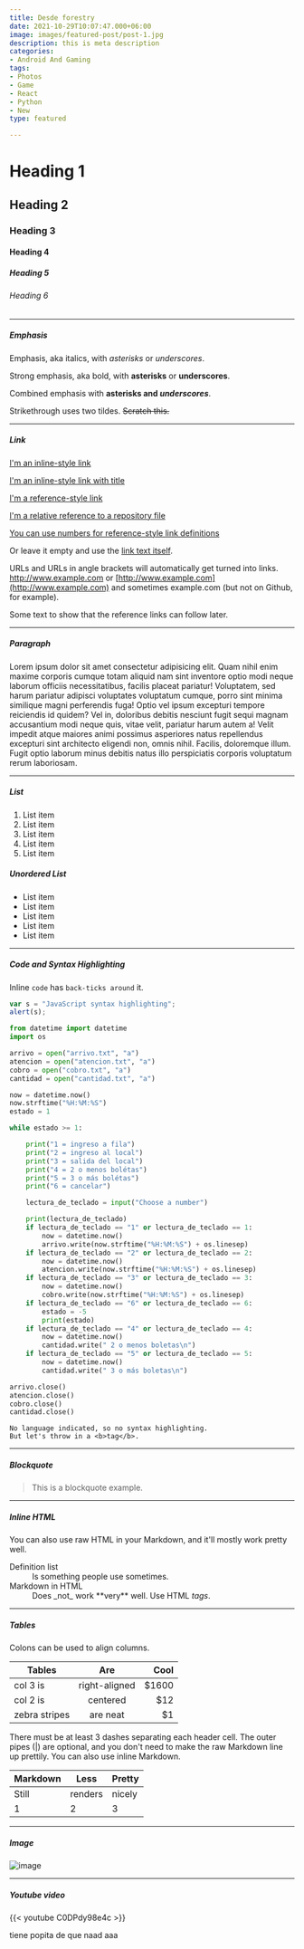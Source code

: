 ```yaml
---
title: Desde forestry
date: 2021-10-29T10:07:47.000+06:00
image: images/featured-post/post-1.jpg
description: this is meta description
categories:
- Android And Gaming
tags:
- Photos
- Game
- React
- Python
- New
type: featured

---
```

# Heading 1

## Heading 2

### Heading 3

#### Heading 4

##### Heading 5

###### Heading 6

<hr>

##### Emphasis

Emphasis, aka italics, with _asterisks_ or _underscores_.

Strong emphasis, aka bold, with **asterisks** or **underscores**.

Combined emphasis with **asterisks and _underscores_**.

Strikethrough uses two tildes. ~~Scratch this.~~

<hr>

##### Link

[I'm an inline-style link](https://www.google.com)

[I'm an inline-style link with title](https://www.google.com "Google's Homepage")

[I'm a reference-style link](https://www.mozilla.org)

[I'm a relative reference to a repository file](../blob/master/LICENSE)

[You can use numbers for reference-style link definitions](http://slashdot.org)

Or leave it empty and use the [link text itself](http://www.reddit.com).

URLs and URLs in angle brackets will automatically get turned into links.
http://www.example.com or [http://www.example.com](http://www.example.com) and sometimes
example.com (but not on Github, for example).

Some text to show that the reference links can follow later.

<hr>

##### Paragraph

Lorem ipsum dolor sit amet consectetur adipisicing elit. Quam nihil enim maxime corporis cumque totam aliquid nam sint inventore optio modi neque laborum officiis necessitatibus, facilis placeat pariatur! Voluptatem, sed harum pariatur adipisci voluptates voluptatum cumque, porro sint minima similique magni perferendis fuga! Optio vel ipsum excepturi tempore reiciendis id quidem? Vel in, doloribus debitis nesciunt fugit sequi magnam accusantium modi neque quis, vitae velit, pariatur harum autem a! Velit impedit atque maiores animi possimus asperiores natus repellendus excepturi sint architecto eligendi non, omnis nihil. Facilis, doloremque illum. Fugit optio laborum minus debitis natus illo perspiciatis corporis voluptatum rerum laboriosam.

<hr>

##### List

1. List item
2. List item
3. List item
4. List item
5. List item

##### Unordered List

* List item
* List item
* List item
* List item
* List item

<hr>

##### Code and Syntax Highlighting

Inline `code` has `back-ticks around` it.

```javascript
var s = "JavaScript syntax highlighting";
alert(s);
```

```python
from datetime import datetime
import os

arrivo = open("arrivo.txt", "a")
atencion = open("atencion.txt", "a")
cobro = open("cobro.txt", "a")
cantidad = open("cantidad.txt", "a")

now = datetime.now()
now.strftime("%H:%M:%S")
estado = 1

while estado >= 1:

    print("1 = ingreso a fila")
    print("2 = ingreso al local")
    print("3 = salida del local")
    print("4 = 2 o menos bolétas")
    print("5 = 3 o más bolétas")
    print("6 = cancelar")

    lectura_de_teclado = input("Choose a number")

    print(lectura_de_teclado)
    if lectura_de_teclado == "1" or lectura_de_teclado == 1:
        now = datetime.now()
        arrivo.write(now.strftime("%H:%M:%S") + os.linesep)
    if lectura_de_teclado == "2" or lectura_de_teclado == 2:
        now = datetime.now()
        atencion.write(now.strftime("%H:%M:%S") + os.linesep)
    if lectura_de_teclado == "3" or lectura_de_teclado == 3:
        now = datetime.now()
        cobro.write(now.strftime("%H:%M:%S") + os.linesep)
    if lectura_de_teclado == "6" or lectura_de_teclado == 6:
        estado = -5
        print(estado)
    if lectura_de_teclado == "4" or lectura_de_teclado == 4:
        now = datetime.now()
        cantidad.write(" 2 o menos boletas\n")
    if lectura_de_teclado == "5" or lectura_de_teclado == 5:
        now = datetime.now()
        cantidad.write(" 3 o más boletas\n")

arrivo.close()
atencion.close()
cobro.close()
cantidad.close()
```

    No language indicated, so no syntax highlighting.
    But let's throw in a <b>tag</b>.

<hr>

##### Blockquote

> This is a blockquote example.

<hr>

##### Inline HTML

You can also use raw HTML in your Markdown, and it'll mostly work pretty well.

<dl>
<dt>Definition list</dt>
<dd>Is something people use sometimes.</dd>

<dt>Markdown in HTML</dt>
<dd>Does _not_ work **very** well. Use HTML <em>tags</em>.</dd>
</dl>

<hr>

##### Tables

Colons can be used to align columns.

| Tables | Are | Cool |
| --- | :---: | ---: |
| col 3 is | right-aligned | $1600 |
| col 2 is | centered | $12 |
| zebra stripes | are neat | $1 |

There must be at least 3 dashes separating each header cell.
The outer pipes (|) are optional, and you don't need to make the
raw Markdown line up prettily. You can also use inline Markdown.

| Markdown | Less | Pretty |
| --- | --- | --- |
| Still | renders | nicely |
| 1 | 2 | 3 |

<hr>

##### Image

![image](../../images/post/post-1.jpg)

<hr>

##### Youtube video

{{< youtube C0DPdy98e4c >}}

tiene popita de que naad aaa
